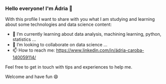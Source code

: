 ### Hello everyone! I'm Ádria 👋

<!--
**adriacaroba/adriacaroba** is a ✨ _special_ ✨ repository because its `README.md` (this file) appears on your GitHub profile.-->

With this profile I want to share with you what I am studying and learning about some technologies and data science content:

<!-- 🔭 I’m currently working on ...-->
- 🌱 I’m currently learning about data analysis, machining learning, python, statistics ... 
- 👯 I’m looking to collaborate on data science ...
- 📫 How to reach me: https://www.linkedin.com/in/ádria-caroba-140059114/

Feel free to get in touch with tips and experiences to help me.

Welcome and have fun 😄

<!-- 😄 Pronouns: ...
- 🤔 I’m looking for help with ...
- 💬 Ask me about ...
- ⚡ Fun fact: ...-->

